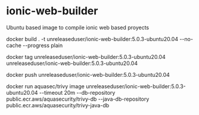 # ionic-web-builder

Ubuntu based image to compile ionic web based proyects

docker build . -t unreleaseduser/ionic-web-builder:5.0.3-ubuntu20.04 --no-cache --progress plain

docker tag unreleaseduser/ionic-web-builder:5.0.3-ubuntu20.04 unreleaseduser/ionic-web-builder:5.0.3-ubuntu20.04

docker push unreleaseduser/ionic-web-builder:5.0.3-ubuntu20.04

docker run aquasec/trivy image unreleaseduser/ionic-web-builder:5.0.3-ubuntu20.04 --timeout 20m --db-repository public.ecr.aws/aquasecurity/trivy-db --java-db-repository public.ecr.aws/aquasecurity/trivy-java-db

